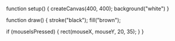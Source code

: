 function setup() {
  createCanvas(400, 400);
  background("white")
}

function draw() {
  stroke("black");
  fill("brown");
  
  
  if (mouseIsPressed) {
    rect(mouseX, mouseY, 20, 35);
  }
}
